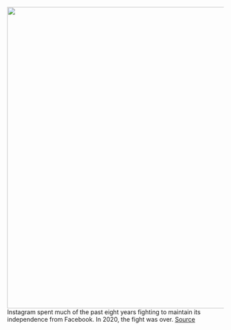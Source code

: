 <img src='https://cdn.vox-cdn.com/thumbor/rgZ0vfAkCHbcOr0aHdQqh1VU6wg=/0x0:2040x1360/1200x800/filters:focal(857x517:1183x843)/cdn.vox-cdn.com/uploads/chorus_image/image/68522169/acastro_190919_1777_instagram_0002.0.0.png' width='700px' /><br/>
Instagram spent much of the past eight years fighting to maintain its independence from Facebook. In 2020, the fight was over.
<a href='https://www.theverge.com/22167632/instagram-2020-changes-facebook-integration'> Source <a/>